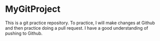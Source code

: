 # MyGitProject
This is a git practice repository.
To practice, I will make changes at Github and then practice doing a pull request.
I have a good understanding of pushing to Github.

